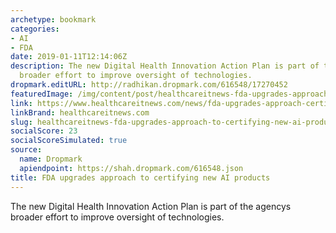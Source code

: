 ```yaml
---
archetype: bookmark
categories:
- AI
- FDA
date: 2019-01-11T12:14:06Z
description: The new Digital Health Innovation Action Plan is part of the agencys
  broader effort to improve oversight of technologies.
dropmark.editURL: http://radhikan.dropmark.com/616548/17270452
featuredImage: /img/content/post/healthcareitnews-fda-upgrades-approach-to-certifying-new-ai-products.JPG
link: https://www.healthcareitnews.com/news/fda-upgrades-approach-certifying-new-ai-products
linkBrand: healthcareitnews.com
slug: healthcareitnews-fda-upgrades-approach-to-certifying-new-ai-products
socialScore: 23
socialScoreSimulated: true
source:
  name: Dropmark
  apiendpoint: https://shah.dropmark.com/616548.json
title: FDA upgrades approach to certifying new AI products
---
```

The new Digital Health Innovation Action Plan is part of the agencys broader effort to improve oversight of technologies.


